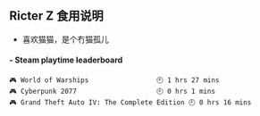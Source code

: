 ## Ricter Z 食用说明
- 喜欢猫猫，是个冇猫孤儿

<!-- steam-box start -->
#### - Steam playtime leaderboard
```text
🎮 World of Warships                 🕘 1 hrs 27 mins
🎮 Cyberpunk 2077                    🕘 0 hrs 1 mins
🎮 Grand Theft Auto IV: The Complete Edition 🕘 0 hrs 16 mins
```
<!-- Powered by https://github.com/YouEclipse/steam-box . -->
<!-- steam-box end -->
